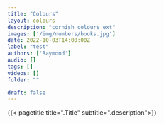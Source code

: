 ```yaml
---
title: "Colours"
layout: colours
description: "cornish colours ext"
images: ['/img/numbers/books.jpg']
date: 2022-10-03T14:00:00Z
label: "test"
authors: ['Raymond']
audio: []
tags: []
videos: []
folder: ""

draft: false
---
```



{{< pagetitle title=".Title" subtitle=".description">}}


